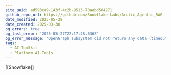 ```yaml
---
site_uuid: ad593ca9-143f-4c2b-9513-70aabd564271
github_repo_url: https://github.com/Snowflake-Labs/Arctic_Agentic_RAG
date_modified: 2025-05-28
date_created: 2025-03-30
og_errors: true
og_last_error: '2025-05-27T22:17:48.636Z'
og_error_message: 'OpenGraph subsystem did not return any data (timeout or crash).'
tags:
  - AI-Toolkit
  - Platform-AI-Tools
---
```


[[Snowflake]]
